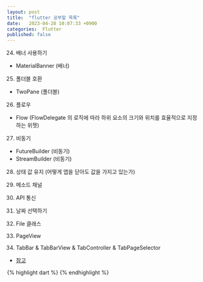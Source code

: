 ```yaml
---
layout: post
title:  "flutter 공부할 목록"
date:   2023-04-28 10:07:33 +0900
categories:  Flutter
published: false
---
```


24. 배너 사용하기
- MaterialBanner (배너)

25. 폴더블 호환
- TwoPane (폴더블)

26. 플로우
- Flow (FlowDelegate 의 로직에 따라 하위 요소의 크기와 위치를 효율적으로 지정하는 위젯)

27. 비동기
- FutureBuilder (비동기)
- StreamBuilder (비동기)

28. 상태 값 유지 (어떻게 앱을 닫아도 값을 가지고 있는가)

29. 메소드 채널

30. API 통신

31. 날짜 선택하기

32. File 클래스

33. PageView

34. TabBar & TabBarView & TabController & TabPageSelector

- [참고]()

{% highlight dart %}
{% endhighlight %}